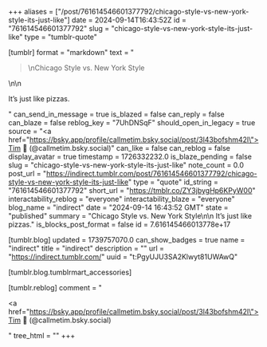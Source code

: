 +++
aliases = ["/post/761614546601377792/chicago-style-vs-new-york-style-its-just-like"]
date = 2024-09-14T16:43:52Z
id = "761614546601377792"
slug = "chicago-style-vs-new-york-style-its-just-like"
type = "tumblr-quote"

[tumblr]
format = "markdown"
text = "<blockquote><p>\nChicago Style vs. New York Style</p></blockquote>\n\n<p>It’s just like pizzas.</p>"
can_send_in_message = true
is_blazed = false
can_reply = false
can_blaze = false
reblog_key = "7UhDNSqF"
should_open_in_legacy = true
source = "<a href=\"https://bsky.app/profile/callmetim.bsky.social/post/3l43bofshm42l\">Tim 🌱  (@callmetim.bsky.social)</a>"
can_like = false
can_reblog = false
display_avatar = true
timestamp = 1726332232.0
is_blaze_pending = false
slug = "chicago-style-vs-new-york-style-its-just-like"
note_count = 0.0
post_url = "https://indirect.tumblr.com/post/761614546601377792/chicago-style-vs-new-york-style-its-just-like"
type = "quote"
id_string = "761614546601377792"
short_url = "https://tmblr.co/ZY3jbygHp6KPyW00"
interactability_reblog = "everyone"
interactability_blaze = "everyone"
blog_name = "indirect"
date = "2024-09-14 16:43:52 GMT"
state = "published"
summary = "Chicago Style vs. New York Style\n\n It’s just like pizzas."
is_blocks_post_format = false
id = 7.616145466013778e+17

[tumblr.blog]
updated = 1739757070.0
can_show_badges = true
name = "indirect"
title = "indirect"
description = ""
url = "https://indirect.tumblr.com/"
uuid = "t:PgyUJU3SA2Klwyt81UWAwQ"

[tumblr.blog.tumblrmart_accessories]

[tumblr.reblog]
comment = "<p><a href=\"https://bsky.app/profile/callmetim.bsky.social/post/3l43bofshm42l\">Tim 🌱  (@callmetim.bsky.social)</a></p>"
tree_html = ""
+++
